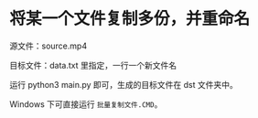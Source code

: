 # 将某一个文件复制多份，并重命名

源文件：source.mp4

目标文件：data.txt 里指定，一行一个新文件名

运行 python3 main.py 即可，生成的目标文件在 dst 文件夹中。

Windows 下可直接运行 `批量复制文件.CMD`。